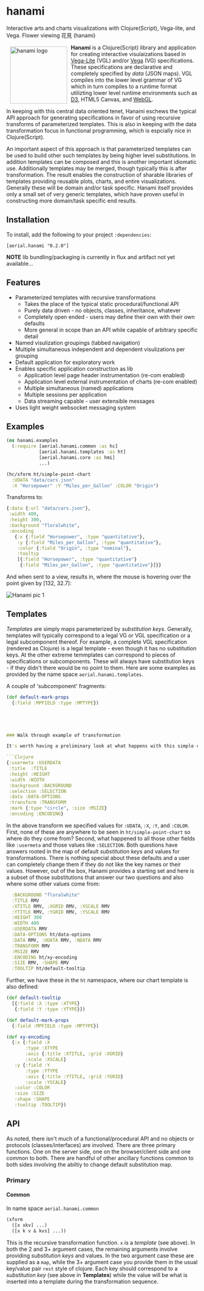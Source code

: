 # hanami

Interactive arts and charts visualizations with Clojure(Script), Vega-lite, and Vega. Flower viewing 花見 (hanami)

<a href="https://hanami.github.io"><img src="https://github.com/jsa-aerial/hanami/blob/master/resources/public/Himeji_sakura.jpg" align="left" hspace="10" vspace="6" alt="hanami logo" width="150px"></a>


**Hanami** is a Clojure(Script) library and application for creating interactive visulaizations based in [Vega-Lite](https://vega.github.io/vega-lite/) (VGL) and/or [Vega](https://vega.github.io/vega/) (VG) specifications. These specifications are declarative and completely specified by _data_ (JSON maps). VGL compiles into the lower level grammar of VG which in turn compiles to a runtime format utilizting lower level runtime environments such as [D3](https://d3js.org/), HTML5 Canvas, and [WebGL](https://github.com/vega/vega-webgl-renderer).

In keeping with this central data oriented tenet, Hanami eschews the typical API approach for generating specifications in favor of using recursive transforms of parameterized templates. This is also in keeping with the data transformation focus in functional programming, which is espcially nice in Clojure(Script).

An important aspect of this approach is that parameterized templates can be used to build other such templates by being higher level substitutions. In addition templates can be composed and this is another important idiomatic use. Additionally templates may be merged, though typically this is after transformation. The result enables the construction of sharable libraries of templates providing reusable plots, charts, and entire visualizations. Generally these will be domain and/or task specific. Hanami itself provides only a small set of very generic templates, which have proven useful in constructing more domain/task specific end results.


## Installation

To install, add the following to your project `:dependencies`:

    [aerial.hanami "0.2.0"]

**NOTE** lib bundling/packaging is currently in flux and artifact not yet available...


## Features

* Parameterized templates with recursive transformations
  * Takes the place of the typical static procedural/functional API
  * Purely data driven - no objects, classes, inheritance, whatever
  * Completely open ended - users may define their own with their own defaults
  * More general in scope than an API while capable of arbitrary specific detail
* Named visulization groupings (tabbed navigation)
* Multiple simultaneous independent and dependent visulizations per grouping
* Default application for exploratory work
* Enables specific application construction as lib
  * Application level page header instrumentation (re-com enabled)
  * Application level external instrumentation of charts (re-com enabled)
  * Multiple simultaneous (named) applications
  * Multiple sessions per application
  * Data streaming capable - user extensible messages
* Uses light weight websocket messaging system

## Examples

```Clojure
(ns hanami.examples
  (:require [aerial.hanami.common :as hc]
            [aerial.hanami.templates :as ht]
            [aerial.hanami.core :as hmi]
            ...)
```

```Clojure
(hc/xform ht/simple-point-chart
  :UDATA "data/cars.json"
  :X "Horsepower" :Y "Miles_per_Gallon" :COLOR "Origin")
```

Transforms to:

```Clojure
{:data {:url "data/cars.json"},
 :width 400,
 :height 300,
 :background "floralwhite",
 :encoding
   {:x {:field "Horsepower", :type "quantitative"},
    :y {:field "Miles_per_Gallon", :type "quantitative"},
    :color {:field "Origin", :type "nominal"},
    :tooltip
    [{:field "Horsepower", :type "quantitative"}
     {:field "Miles_per_Gallon", :type "quantitative"}]}}
 ```

And when sent to a view, results in, where the mouse is hovering over the point given by [132, 32.7]:

![Hanami pic 1](resources/public/images/hanami-cars-1.png?raw=true)



## Templates

_Templates_ are simply maps parameterized by _substitution keys_. Generally, templates will typically correspond to a legal VG or VGL specification or a legal subcomponent thereof. For example, a complete VGL specification (rendered as Clojure) is a legal template - even though it has no substitution keys. At the other extreme temmplates can correspond to pieces of specifications or subcomponents. These will always have substitution keys - if they didn't there would be no point to them. Here are some examples as provided by the name space `aerial.hanami.templates`.

A couple of 'subcomponent' fragments:

```Clojure
(def default-mark-props
  {:field :MPFIELD :type :MPTYPE})





### Walk through example of transformation

It's worth having a preliminary look at what happens with this simple chart and its transformations. The value of `ht/simple-point-chart` is:

```Clojure
{:usermeta :USERDATA
 :title  :TITLE
 :height :HEIGHT
 :width :WIDTH
 :background :BACKGROUND
 :selection :SELECTION
 :data :DATA-OPTIONS
 :transform :TRANSFORM
 :mark {:type "circle", :size :MSIZE}
 :encoding :ENCODING}
```
In the above transform we specified values for `:UDATA`, `:X`, `:Y`, and `:COLOR`. First, none of these are anywhere to be seen in `ht/simple-point-chart` so where do they come from? Second, what happened to all those other fields like `:usermeta` and those values like `:SELECTION`. Both questions have answers rooted in the map of default _substitution keys_ and values for transformations. There is nothing special about these defaults and a user can completely change them if they do not like the key names or their values. However, out of the box, Hanami provides a starting set and  here is a subset of those substitutions that answer our two questions and also where some other values come from:

```Clojure
  :BACKGROUND "floralwhite"
  :TITLE RMV
  :XTITLE RMV, :XGRID RMV, :XSCALE RMV
  :YTITLE RMV, :YGRID RMV, :YSCALE RMV
  :HEIGHT 300
  :WIDTH 400
  :USERDATA RMV
  :DATA-OPTIONS ht/data-options
  :DATA RMV, :UDATA RMV, :NDATA RMV
  :TRANSFORM RMV
  :MSIZE RMV
  :ENCODING ht/xy-encoding
  :SIZE RMV, :SHAPE RMV
  :TOOLTIP ht/default-tooltip
```
Further, we have these in the `ht` namespace, where our chart template is also defined:

```Clojure
(def default-tooltip
  [{:field :X :type :XTYPE}
   {:field :Y :type :YTYPE}])

(def default-mark-props
  {:field :MPFIELD :type :MPTYPE})

(def xy-encoding
  {:x {:field :X
       :type :XTYPE
       :axis {:title :XTITLE, :grid :XGRID}
       :scale :XSCALE}
   :y {:field :Y
       :type :YTYPE
       :axis {:title :YTITLE, :grid :YGRID}
       :scale :YSCALE}
   :color :COLOR
   :size :SIZE
   :shape :SHAPE
   :tooltip :TOOLTIP})
````


## API

As noted, there isn't much of a functional/procedural API and no objects or protocols (classes/interfaces) are involved. There are three primary functions. One on the server side, one on the browser/client side and one common to both. There are handful of other ancillary functions common to both sides involving the abiltiy to change default substitution map.

### Primary

#### Common

In name space `aerial.hanami.common`

```Clojure
(xform
  ([x xkv] ...)
  ([x k v & kvs] ...))
```

This is the recursive transformation function. `x` is a _template_ (see above). In both the 2 and 3+ argument cases, the remaining arguments involve providing _substitution keys_ and values. In the two argument case these are supplied as a `map`, while the 3+ argument case you provide them in the usual key/value pair `rest` style of clojure. Each key should correspond to a _substitution key_ (see above in **Templates**) while the value will be what is inserted into a template during the transformation sequence.

